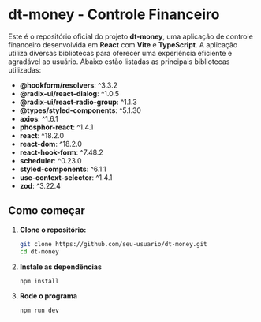 # dt-money - Controle Financeiro

Este é o repositório oficial do projeto **dt-money**, uma aplicação de controle financeiro desenvolvida em **React** com **Vite** e **TypeScript**. A aplicação utiliza diversas bibliotecas para oferecer uma experiência eficiente e agradável ao usuário. Abaixo estão listadas as principais bibliotecas utilizadas:

- **@hookform/resolvers**: ^3.3.2
- **@radix-ui/react-dialog**: ^1.0.5
- **@radix-ui/react-radio-group**: ^1.1.3
- **@types/styled-components**: ^5.1.30
- **axios**: ^1.6.1
- **phosphor-react**: ^1.4.1
- **react**: ^18.2.0
- **react-dom**: ^18.2.0
- **react-hook-form**: ^7.48.2
- **scheduler**: ^0.23.0
- **styled-components**: ^6.1.1
- **use-context-selector**: ^1.4.1
- **zod**: ^3.22.4

## Como começar

1. **Clone o repositório:**

   ```bash
   git clone https://github.com/seu-usuario/dt-money.git
   cd dt-money

2. **Instale as dependências**

   ```bash
   npm install

3. **Rode o programa**

   ```bash
   npm run dev
